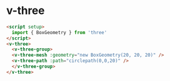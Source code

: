 <script setup>
  import { BoxGeometry } from 'three'
</script>

# v-three

```md
<script setup>
  import { BoxGeometry } from 'three'
</script>
<v-three>
  <v-three-group>
  <v-three-mesh :geometry="new BoxGeometry(20, 20, 20)" />
  <v-three-path :path="circlepath(0,0,20)" />
  </v-three-group>
</v-three>
```
